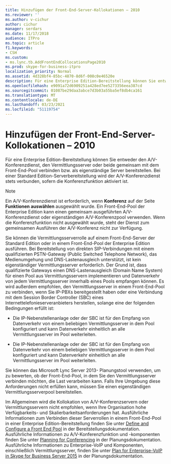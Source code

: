 ```yaml
---
title: Hinzufügen der Front-End-Server-Kollokationen – 2010
ms.reviewer: ''
ms.author: v-cichur
author: cichur
manager: serdars
ms.date: 11/17/2018
audience: ITPro
ms.topic: article
f1.keywords:
- CSH
ms.custom:
- ms.lync.tb.AddFrontEndCollocationsPage2010
ms.prod: skype-for-business-itpro
localization_priority: Normal
ms.assetid: 4d328bf4-85bc-4870-8d6f-008c0e46520e
description: Für eine Enterprise Edition-Bereitstellung können Sie entweder den A/V-Konferenzdienst, den Vermittlungsserver oder beide gemeinsam mit dem Front-End-Pool verbinden bzw. als eigenständige Server bereitstellen. Bei einer Standard Edition-Serverbereitstellung wird der A/V-Konferenzdienst stets verbunden, sofern die Konferenzfunktion aktiviert ist.
ms.openlocfilehash: e9091a72d6909251a428ed7ee5273356eea387cd
ms.sourcegitcommit: 01087be29daa3abce7d3b03a55ba5ef8db4ca161
ms.translationtype: MT
ms.contentlocale: de-DE
ms.lasthandoff: 03/23/2021
ms.locfileid: "51119754"
---
```

# <a name="add-front-end-server-collocations-2010"></a>Hinzufügen der Front-End-Server-Kollokationen – 2010

Für eine Enterprise Edition-Bereitstellung können Sie entweder den A/V-Konferenzdienst, den Vermittlungsserver oder beide gemeinsam mit dem Front-End-Pool verbinden bzw. als eigenständige Server bereitstellen. Bei einer Standard Edition-Serverbereitstellung wird der A/V-Konferenzdienst stets verbunden, sofern die Konferenzfunktion aktiviert ist.

> [!NOTE]
> Ein A/V-Konferenzdienst ist erforderlich, wenn **Konferenz** auf der Seite **Funktionen auswählen** ausgewählt wurde. Ein Front-End-Pool der Enterprise Edition kann einen gemeinsam ausgeführten A/V-Konferenzdienst oder eigenständigen A/V-Konferenzpool verwenden. Wenn die Konferenzfunktion nicht ausgewählt wurde, steht der Dienst zum gemeinsamen Ausführen der A/V-Konferenz nicht zur Verfügung.

Sie können die Vermittlungsserverrolle auf einem Front-End-Server der Standard Edition oder in einem Front-End-Pool der Enterprise Edition ausführen. Bei Bereitstellung von direkten SIP-Verbindungen mit einem qualifizierten PSTN-Gateway (Public Switched Telephone Network), das Medienumgehung und DNS-Lastenausgleich unterstützt, ist kein eigenständiger Vermittlungsserver erforderlich. Der Grund ist, dass qualifizierte Gateways einen DNS-Lastenausgleich (Domain Name System) für einen Pool aus Vermittlungsservern implementieren und Datenverkehr von jedem Vermittlungsserver innerhalb eines Pools empfangen können. Es wird außerdem empfohlen, den Vermittlungsserver in einem Front-End-Pool zu verbinden, wenn Sie IP-PBXs bereitgestellt haben oder eine Verbindung mit dem Session Border Controller (SBC) eines Internettelefonieserveranbieters herstellen, solange eine der folgenden Bedingungen erfüllt ist:

- Die IP-Nebenstellenanlage oder der SBC ist für den Empfang von Datenverkehr von einem beliebigen Vermittlungsserver in dem Pool konfiguriert und kann Datenverkehr einheitlich an alle Vermittlungsserver im Pool weiterleiten.

- Die IP-Nebenstellenanlage oder der SBC ist für den Empfang von Datenverkehr von einem beliebigen Vermittlungsserver in dem Pool konfiguriert und kann Datenverkehr einheitlich an alle Vermittlungsserver im Pool weiterleiten.

Sie können das Microsoft Lync Server 2013- Planungstool verwenden, um zu bewerten, ob der Front-End-Pool, in dem Sie den Vermittlungsserver verbinden möchten, die Last verarbeiten kann. Falls Ihre Umgebung diese Anforderungen nicht erfüllen kann, müssen Sie einen eigenständigen Vermittlungsserverpool bereitstellen.

Im Allgemeinen wird die Kollokation von A/V-Konferenzservern oder Vermittlungsservern nicht empfohlen, wenn Ihre Organisation hohe Verfügbarkeits- und Skalierbarkeitsanforderungen hat. Ausführliche Informationen zum Verbinden dieser Serverrollen in einem Front-End-Pool in einer Enterprise Edition-Bereitstellung finden Sie unter [Define and Configure a Front End Pool](/previous-versions/office/lync-server-2013/lync-server-2013-define-and-configure-a-front-end-pool-or-standard-edition-server) in der Bereitstellungsdokumentation. Ausführliche Informationen zu A/V-Konferenzfunktion und -komponenten finden Sie unter [Planning for Conferencing](/previous-versions/office/lync-server-2013/lync-server-2013-planning-for-conferencing) in der Planungsdokumentation. Ausführliche Informationen zu Enterprise-VoIP und Komponenten, einschließlich Vermittlungsserver, finden Sie unter [Plan for Enterprise-VoIP in Skype for Business Server 2015](../../plan-your-deployment/enterprise-voice-solution/enterprise-voice.md) in der Planungsdokumentation.